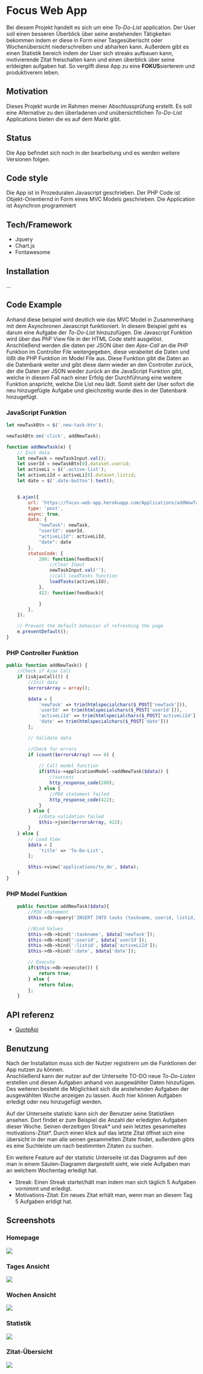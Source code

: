 # Focus Web App
Bei diesem Projekt handelt es sich um eine *To-Do-List* application. Der User soll einen besseren Überblick über seine anstehenden Tätigkeiten bekommen indem er diese in Form einer Tasgesüberischt oder Wochenübersicht niederschreiben und abharken kann. Außerdem gibt es einen Statistik bereich indem der User sich streaks aufbauen kann, motivierende Zitat freischalten kann und einen überblick über seine erldeigten aufgaben hat. So vergilft diese App zu eine **FOKUS**sierterem und produktiverem leben.  

## Motivation
Dieses Projekt wurde im Rahmen meiner Abschlussprüfung erstellt. Es soll eine Alternative zu den überladenen und unübersichtlichen *To-Do-List* Applications bieten die es auf dem Markt gibt.

## Status 
Die App befindet sich noch in der bearbeitung und es werden weitere Versionen folgen.

## Code style
Die App ist in Prozeduralen Javascript geschrieben. Der PHP Code ist Objekt-Orientiernd in Form eines MVC Models geschrieben. Die Application ist Asynchron programmiert 

## Tech/Framework 
- Jquery
- Chart.js
- Fontawesome

## Installation
...

## Code Example
Anhand diese beispiel wird deutlich wie das MVC Model in Zusammenhang mit dem Asynchronen Javascript funktioniert. In diesem Beispiel geht es darum eine Aufgabe der *To-Do-List* hinzuzufügen. Die Javascript Funktion wird über das PhP View file in der HTML Code steht ausgelöst. Anschließend werden die daten per JSON über den *Ajax-Call* an die PHP Funktion im Controller File weitergegeben, diese verabeitet die Daten und lößt die PHP Funktion im Model File aus. Diese Funktion gibt die Daten an die Datenbank weiter und gibt diese dann wieder an den Controller zurück, der die Daten per JSON wieder zurück an die JavaScript Funktion gibt, welche in diesem Fall nach einer Erfolg der Durchführung eine weitere Funktion anspricht, welche Die List neu lädt. Somit sieht der User sofort die neu hinzugefügte Aufgabe und gleichzeitig wurde dies in der Datenbank hinzugefügt.

### JavaScript Funktion

```JavaScript
let newTaskBtn = $('.new-task-btn');

newTaskBtn.on('click', addNewTask);

function addNewTask(e) {
    // Init data
    let newTask = newTaskInput.val();
    let userId = newTaskBtn[0].dataset.userid;
    let activeLi = $('.active-list');
    let activeLiId = activeLi[0].dataset.listid;
    let date = $('.date-button').text();


    $.ajax({
        url: 'https://focus-web-app.herokuapp.com/Applications/addNewTask',
		type: 'post',
		async: true,
		data: {
            "newTask": newTask,
            "userId": userId,
            "activeLiId": activeLiId,
            "date": date
		},
		statusCode: {
			200: function(feedback){
                //Clear Input
                newTaskInput.val('');
                //call loadTasks function
                loadTasks(activeLiId);
			},
			422: function(feedback){

			}
		},
    });

    // Prevent the default behavior of refreshing the page
    e.preventDefault();
} 
```

### PHP Controller Funktion

```php 
public function addNewTask() {
    //Check if Ajax Call
    if (isAjaxCall()) {
        //Init data 
        $errorsArray = array();

        $data = [
            'newTask' => trim(htmlspecialchars($_POST['newTask'])),
            'userId' => trim(htmlspecialchars($_POST['userId'])),
            'activeLiId' => trim(htmlspecialchars($_POST['activeLiId'])),
            'date' => trim(htmlspecialchars($_POST['date']))
        ];

        // Validate data

        //Check for errors
        if (count($errorsArray) === 0) {
            
            // Call model function
            if($this->applicationModel->addNewTask($data)) {
                //success
                http_response_code(200);
            } else {
                //PDO statement failed
                http_response_code(422);
            }
        } else {
            //Data validation failed
            $this->json($errorsArray, 422);
        }
    } else {
        // Load View
        $data = [
            'title' => 'To-Do-List',
        ];

        $this->view('applications/to_do', $data);
    }
}
```

### PHP Model Funtkion

```php
    public function addNewTask($data){
        //PDO statement
        $this->db->query('INSERT INTO tasks (taskname, userid, listid, date) VALUES (:taskname, :userid, :listid, :date)');

        //Bind Values
        $this->db->bind(':taskname', $data['newTask']);
        $this->db->bind(':userid', $data['userId']);
        $this->db->bind(':listid', $data['activeLiId']);
        $this->db->bind(':date', $data['date']);

        // Execute
        if($this->db->execute()) {
            return true;
        } else {
            return false;
        };
    }
```

## API referenz
- [QuoteApi](https://type.fit/api/quotes)

## Benutzung
Nach der Installation muss sich der Nutzer registirern um die Funktionen der App nutzen zu können.  
Anschließend kann der nutzer auf der Unterseite TO-DO neue *To-Do-Listen* erstellen und diesen Aufgaben anhand von ausgewählter Daten hinzufügen.  
Des weiteren besteht die Möglichkeit sich die anstehenden Aufgaben der ausgewählten Woche anzeigen zu lassen. Auch hier können Aufgaben erledigt oder neu hinzugefügt werden.  

Auf der Unterseite statistic kann sich der Benutzer seine Statistiken ansehen. Dort findet er zum Beispiel die Anzahl der erledigten Aufgaben dieser Woche. Seinen derzeitigen Streak* und sein letztes gesammeltes motivations-Zitat*. Durch einen klick auf das letzte Zitat öffnet sich eine übersicht in der man alle seinen gesammelten Zitate findet, außerdem gibts es eine Suchleiste um nach bestimmten Zitaten zu suchen.  

Ein weitere Feature auf der statistic Unterseite ist das Diagramm auf den man in einem Säulen-Diagramm dargestellt sieht, wie viele Aufgaben man an welchem Wochentag erledigt hat. 

- Streak: Einen Streak startet/hält man indem man sich täglich 5 Aufgaben vornimmt und erledigt.
- Motivations-Zitat: Ein neues Zitat erhält man, wenn man an diesem Tag 5 Aufgaben erldigt hat.

## Screenshots  
### **Homepage**
![](public/img/md-pictures/Hompage.png)

### **Tages Ansicht**
![](public/img/md-pictures/Day-overview.png)

### **Wochen Ansicht**
![](public/img/md-pictures/Week-overview.png)

### **Statistik**
![](public/img/md-pictures/Statistics.png)

### **Zitat-Übersicht**
![](public/img/md-pictures/Quote-overview.png)



